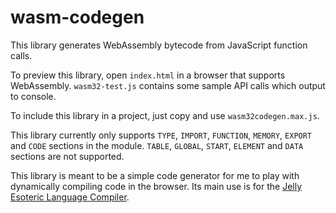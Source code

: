 # wasm-codegen

This library generates WebAssembly bytecode from JavaScript function calls.

To preview this library, open `index.html` in a browser that supports WebAssembly.  `wasm32-test.js` contains some sample API calls which output to console.

To include this library in a project, just copy and use `wasm32codegen.max.js`.

This library currently only supports `TYPE`, `IMPORT`, `FUNCTION`, `MEMORY`, `EXPORT` and `CODE` sections in the module.  `TABLE`, `GLOBAL`, `START`, `ELEMENT` and `DATA` sections are not supported.

This library is meant to be a simple code generator for me to play with dynamically compiling code in the browser.  Its main use is for the [Jelly Esoteric Language Compiler](https://github.com/btzy/jelly).
